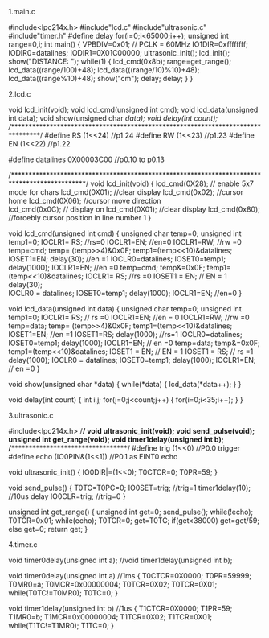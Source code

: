 1.main.c

#include<lpc214x.h>
#include"lcd.c"
#include"ultrasonic.c"
#include"timer.h"
#define delay for(i=0;i<65000;i++);	
unsigned int range=0,i;
int main()
{
  VPBDIV=0x01;                 // PCLK = 60MHz
  IO1DIR=0xffffffff;
  IODIR0=datalines;
  IODIR1=0X01C00000;
  ultrasonic_init();
  lcd_init();
  show("DISTANCE: ");
  while(1)
  {
        lcd_cmd(0x8b);
        range=get_range();
        lcd_data((range/100)+48);
        lcd_data(((range/10)%10)+48);
        lcd_data((range%10)+48);
        show("cm");
        delay;
        delay;
   }
}



2.lcd.c


void lcd_init(void);
void lcd_cmd(unsigned int cmd);
void lcd_data(unsigned int data);
void show(unsigned char *data);
void delay(int count);
/*********************************************************************************/
#define RS  (1<<24)		   //p1.24
#define RW  (1<<23)		   //p1.23
#define EN  (1<<22)		   //p1.22

#define datalines 0X00003C00	//p0.10 to p0.13

/*********************************************************************************************/
void lcd_init(void)
{
   lcd_cmd(0X28);	                     // enable 5x7 mode for chars
   lcd_cmd(0X01);                           //clear  display
   lcd_cmd(0x02);		           //cursor home
   lcd_cmd(0X06);	           	  //cursor move direction  
   lcd_cmd(0x0C);		         // display on
   lcd_cmd(0X01);	        	//clear display
   lcd_cmd(0x80);                      //forcebly cursor position in line number 1
}

void lcd_cmd(unsigned int cmd)
{
 unsigned char temp=0;
 unsigned int temp1=0;
 IOCLR1= RS;		         //rs=0
 IOCLR1=EN;			//en=0
 IOCLR1=RW;			//rw =0
 temp=cmd;
 temp= (temp>>4)&0x0F;
 temp1=(temp<<10)&datalines;
 IOSET1=EN;
  delay(30);			//en =1
 IOCLR0=datalines;
 IOSET0=temp1;
 delay(1000);
 IOCLR1=EN;				//en =0
 temp=cmd;
 temp&=0x0F;
 temp1=(temp<<10)&datalines;
 IOCLR1=  RS;  //rs =0
 IOSET1 = EN; // EN = 1
  delay(30);  
 IOCLR0 = datalines;
 IOSET0=temp1;
 delay(1000);
 IOCLR1=EN;	    //en=0
}

void lcd_data(unsigned int data)
{
 unsigned char temp=0;
 unsigned int temp1=0;
 IOCLR1= RS;			// rs =0
 IOCLR1=EN;			    //en = 0
 IOCLR1=RW;				//rw =0
 temp=data;
 temp= (temp>>4)&0x0F;
 temp1=(temp<<10)&datalines;
 IOSET1=EN;				//en =1
 IOSET1=RS;
 delay(1000);				//rs=1
 IOCLR0=datalines;
 IOSET0=temp1;
 delay(1000);
 IOCLR1=EN;			   // en =0
 temp=data;
 temp&=0x0F;
 temp1=(temp<<10)&datalines;
 IOSET1 = EN; // EN = 1 
 IOSET1 = RS; //  rs =1
 delay(1000);
 IOCLR0 = datalines;
 IOSET0=temp1;
 delay(1000);
 IOCLR1=EN;	  // en =0
}

void show(unsigned char *data)
{
 while(*data)
 {
  lcd_data(*data++);
 } 
}

void delay(int count)
{
 int i,j;
 for(j=0;j<count;j++)
 {
  for(i=0;i<35;i++);
 }
}


3.ultrasonic.c

#include<lpc214x.h>
/******************************************/
void ultrasonic_init(void);
void send_pulse(void);
unsigned int get_range(void);
void timer1delay(unsigned int b);
/***************************************************************************/
#define trig (1<<0)               //P0.0  trigger 
#define echo (IO0PIN&(1<<1))         //P0.1 as EINT0   echo

void ultrasonic_init()
{
    IO0DIR|=(1<<0);
    T0CTCR=0;
    T0PR=59;
}
 
void send_pulse()
{
    T0TC=T0PC=0;
    IO0SET=trig;                            //trig=1
    timer1delay(10);                        //10us delay
    IO0CLR=trig;                            //trig=0
}
 
unsigned int get_range()
{
    unsigned int get=0;
    send_pulse();
    while(!echo);
    T0TCR=0x01;
    while(echo);
    T0TCR=0;
    get=T0TC;
     if(get<38000)
        get=get/59;
     else
        get=0;
      return get;
}

4.timer.c

void timer0delay(unsigned int a);
//void timer1delay(unsigned int b);
 
void timer0delay(unsigned int a)    //1ms
{
    T0CTCR=0X0000;
    T0PR=59999;
    T0MR0=a;
    T0MCR=0x00000004;
    T0TCR=0X02;
    T0TCR=0X01;
    while(T0TC!=T0MR0);
    T0TC=0;
}
 
void timer1delay(unsigned int b)   //1us
{
    T1CTCR=0X0000;
    T1PR=59;
    T1MR0=b;
    T1MCR=0x00000004;
    T1TCR=0X02;
    T1TCR=0X01;
    while(T1TC!=T1MR0);
    T1TC=0;
}

